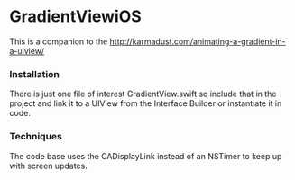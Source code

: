 # GradientViewiOS

This is a companion to the http://karmadust.com/animating-a-gradient-in-a-uiview/

### Installation

There is just one file of interest GradientView.swift so include that in the project and link it to a UIView from the Interface Builder or instantiate it in code.

### Techniques

The code base uses the CADisplayLink instead of an NSTimer to keep up with screen updates.

